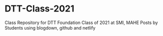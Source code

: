 # DTT-Class-2021
Class Repository for DTT Foundation Class of 2021 at SMI, MAHE
Posts by Students using blogdown, github and netlify
